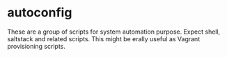 # autoconfig
These are a group of scripts for system automation purpose. Expect shell, saltstack and related scripts.
This might be erally useful as Vagrant provisioning scripts.
